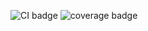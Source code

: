 ![CI badge](https://img.shields.io/github/workflow/status/nanaya-tachibana/sknlp/CI)
![coverage badge](https://img.shields.io/codecov/c/github/nanaya-tachibana/sknlp)
